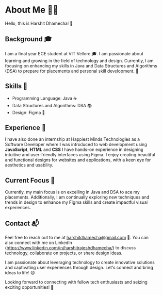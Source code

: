 # About Me 👩‍💻

Hello, this is Harshit Dhamecha! 👋

## Background 🎓

I am a final year ECE student at VIT Vellore 🎓. I am passionate about learning and growing in the field of technology and design. Currently, I am focusing on enhancing my skills in Java and Data Structures and Algorithms (DSA) to prepare for placements and personal skill development. 💪

## Skills 🚀

- Programming Language: Java ☕
- Data Structures and Algorithms: DSA 📚
- Design: Figma 🎨

## Experience 💼
I have also done an internship at Happiest Minds Technologies as a Software Developer where I was introduced to web development using **JavaScript**, **HTML** and **CSS**
I have hands-on experience in designing intuitive and user-friendly interfaces using Figma. I enjoy creating beautiful and functional designs for websites and applications, with a keen eye for aesthetics and usability.


## Current Focus 🎯

Currently, my main focus is on excelling in Java and DSA to ace my placements. Additionally, I am continually exploring new techniques and trends in design to enhance my Figma skills and create impactful visual experiences.

## Contact 📬

Feel free to reach out to me at harshitdhamecha@gmail.com 📧. You can also connect with me on LinkedIn (https://www.linkedin.com/in/harshitrajeshdhamecha/) to discuss technology, collaborate on projects, or share design ideas.

I am passionate about leveraging technology to create innovative solutions and captivating user experiences through design. Let's connect and bring ideas to life! 😄

Looking forward to connecting with fellow tech enthusiasts and seizing exciting opportunities! 🌟
